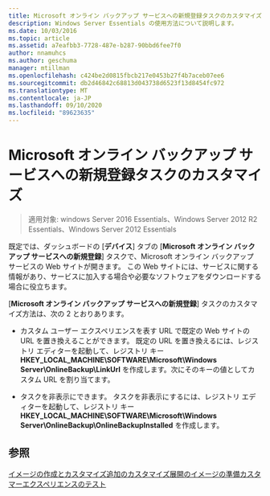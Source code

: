 ```yaml
---
title: Microsoft オンライン バックアップ サービスへの新規登録タスクのカスタマイズ
description: Windows Server Essentials の使用方法について説明します。
ms.date: 10/03/2016
ms.topic: article
ms.assetid: a7eafbb3-7728-487e-b287-90bbd6fee7f0
author: nnamuhcs
ms.author: geschuma
manager: mtillman
ms.openlocfilehash: c424be2d0815fbcb217e0453b27f4b7aceb07ee6
ms.sourcegitcommit: db2d46842c68813d043738d6523f13d8454fc972
ms.translationtype: MT
ms.contentlocale: ja-JP
ms.lasthandoff: 09/10/2020
ms.locfileid: "89623635"
---
```

# <a name="customize-sign-up-for-microsoft-online-backup-service-task"></a>Microsoft オンライン バックアップ サービスへの新規登録タスクのカスタマイズ

>適用対象: windows Server 2016 Essentials、Windows Server 2012 R2 Essentials、Windows Server 2012 Essentials

既定では、ダッシュボードの [**デバイス**] タブの [**Microsoft オンライン バックアップ サービスへの新規登録**] タスクで、Microsoft オンライン バックアップ サービスの Web サイトが開きます。 この Web サイトには、サービスに関する情報があり、サービスに加入する場合や必要なソフトウェアをダウンロードする場合に役立ちます。

 [**Microsoft オンライン バックアップ サービスへの新規登録**] タスクのカスタマイズ方法は、次の 2 とおりあります。

-   カスタム ユーザー エクスペリエンスを表す URL で既定の Web サイトの URL を置き換えることができます。 既定の URL を置き換えるには、レジストリ エディターを起動して、レジストリ キー **HKEY_LOCAL_MACHINE\SOFTWARE\Microsoft\Windows Server\OnlineBackup\LinkUrl** を作成します。次にそのキーの値としてカスタム URL を割り当てます。

-   タスクを非表示にできます。 タスクを非表示にするには、レジストリ エディターを起動して、レジストリ キー **HKEY_LOCAL_MACHINE\SOFTWARE\Microsoft\Windows Server\OnlineBackup\OnlineBackupInstalled** を作成します。

## <a name="see-also"></a>参照
 [イメージの作成とカスタマイズ追加の](Creating-and-Customizing-the-Image.md)[カスタマイズ](Additional-Customizations.md)[展開のイメージの準備](Preparing-the-Image-for-Deployment.md)[カスタマーエクスペリエンスのテスト](Testing-the-Customer-Experience.md)